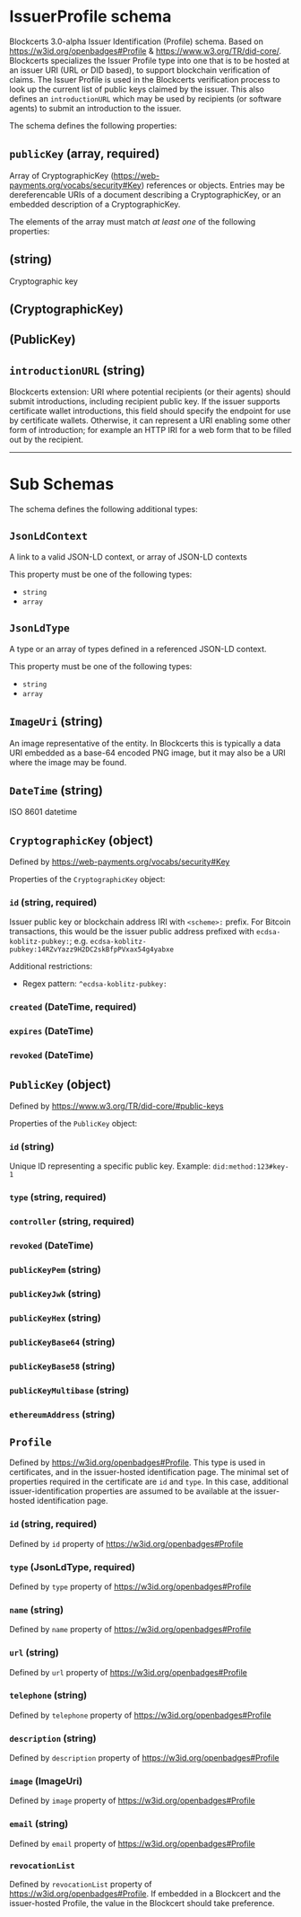 # IssuerProfile schema

Blockcerts 3.0-alpha Issuer Identification (Profile) schema. Based on https://w3id.org/openbadges#Profile & https://www.w3.org/TR/did-core/. Blockcerts specializes the Issuer Profile type into one that is to be hosted at an issuer URI (URL or DID based), to support blockchain verification of claims. The Issuer Profile is used in the Blockcerts verification process to look up the current list of public keys claimed by the issuer. This also defines an `introductionURL` which may be used by recipients (or software agents) to submit an introduction to the issuer. 

The schema defines the following properties:

## `publicKey` (array, required)

Array of CryptographicKey (https://web-payments.org/vocabs/security#Key) references or objects. Entries may be dereferencable URIs of a document describing a CryptographicKey, or an embedded description of a CryptographicKey.

The elements of the array must match *at least one* of the following properties:

## (string)

Cryptographic key

## (CryptographicKey)

## (PublicKey)

## `introductionURL` (string)

Blockcerts extension: URI where potential recipients (or their agents) should submit introductions, including recipient public key. If the issuer supports certificate wallet introductions, this field should specify the endpoint for use by certificate wallets. Otherwise, it can represent a URI enabling some other form of introduction; for example an HTTP IRI for a web form that to be filled out by the recipient.

---

# Sub Schemas

The schema defines the following additional types:

## `JsonLdContext`

A link to a valid JSON-LD context, or array of JSON-LD contexts

This property must be one of the following types:

* `string`
* `array`

## `JsonLdType`

A type or an array of types defined in a referenced JSON-LD context.

This property must be one of the following types:

* `string`
* `array`

## `ImageUri` (string)

An image representative of the entity. In Blockcerts this is typically a data URI embedded as a base-64 encoded PNG image, but it may also be a URI where the image may be found.

## `DateTime` (string)

ISO 8601 datetime

## `CryptographicKey` (object)

Defined by https://web-payments.org/vocabs/security#Key

Properties of the `CryptographicKey` object:

### `id` (string, required)

Issuer public key or blockchain address IRI with `<scheme>:` prefix. For Bitcoin transactions, this would be the issuer public address prefixed with `ecdsa-koblitz-pubkey:`; e.g. `ecdsa-koblitz-pubkey:14RZvYazz9H2DC2skBfpPVxax54g4yabxe`

Additional restrictions:

* Regex pattern: `^ecdsa-koblitz-pubkey:`

### `created` (DateTime, required)

### `expires` (DateTime)

### `revoked` (DateTime)

## `PublicKey` (object)

Defined by https://www.w3.org/TR/did-core/#public-keys

Properties of the `PublicKey` object:

### `id` (string)

Unique ID representing a specific public key. Example: `did:method:123#key-1`

### `type` (string, required)

### `controller` (string, required)

### `revoked` (DateTime)

### `publicKeyPem` (string)

### `publicKeyJwk` (string)

### `publicKeyHex` (string)

### `publicKeyBase64` (string)

### `publicKeyBase58` (string)

### `publicKeyMultibase` (string)

### `ethereumAddress` (string)

## `Profile`

Defined by https://w3id.org/openbadges#Profile. This type is used in certificates, and in the issuer-hosted identification page. The minimal set of properties required in the certificate are `id` and `type`. In this case, additional issuer-identification properties are assumed to be available at the issuer-hosted identification page.

### `id` (string, required)

Defined by `id` property of https://w3id.org/openbadges#Profile

### `type` (JsonLdType, required)

Defined by `type` property of https://w3id.org/openbadges#Profile

### `name` (string)

Defined by `name` property of https://w3id.org/openbadges#Profile

### `url` (string)

Defined by `url` property of https://w3id.org/openbadges#Profile

### `telephone` (string)

Defined by `telephone` property of https://w3id.org/openbadges#Profile

### `description` (string)

Defined by `description` property of https://w3id.org/openbadges#Profile

### `image` (ImageUri)

Defined by `image` property of https://w3id.org/openbadges#Profile

### `email` (string)

Defined by `email` property of https://w3id.org/openbadges#Profile

### `revocationList`

Defined by `revocationList` property of https://w3id.org/openbadges#Profile. If embedded in a Blockcert and the issuer-hosted Profile, the value in the Blockcert should take preference.